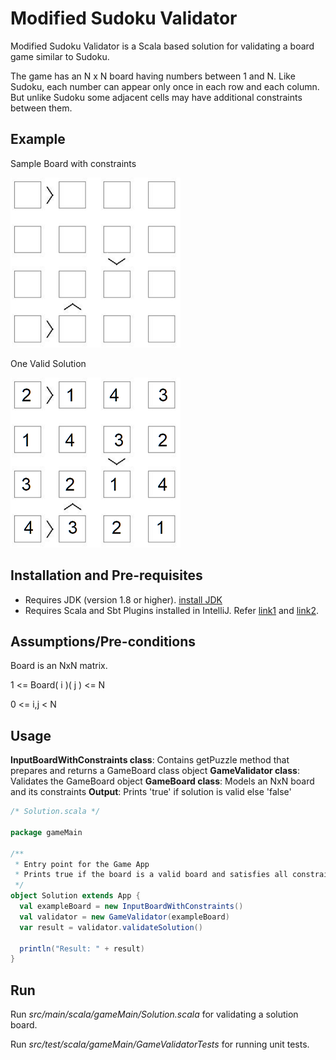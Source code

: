 # Modified Sudoku Validator 
Modified Sudoku Validator is a Scala based solution for validating a board game similar to Sudoku.

The game has an N x N board having numbers between 1 and N. Like Sudoku, each
number can appear only once in each row and each column. But unlike Sudoku some
adjacent cells may have additional constraints between them.

## Example
Sample Board with constraints

![Sample Board](ReadMeFiles/SampleBoard.png)


One Valid Solution

![Sample Soultion](ReadMeFiles/SolutionSample.png)

## Installation and Pre-requisites
* Requires JDK (version 1.8 or higher). [install JDK](https://www.oracle.com/java/technologies/javase/javase-jdk8-downloads.html)
* Requires Scala and Sbt Plugins installed in IntelliJ.
Refer [link1](https://docs.scala-lang.org/getting-started/intellij-track/building-a-scala-project-with-intellij-and-sbt.html) 
and [link2](https://www.jetbrains.com/help/idea/sbt-support.html). 

## Assumptions/Pre-conditions
Board is an NxN matrix.

1 <= Board( i )( j ) <= N

0 <= i,j < N 

## Usage
**InputBoardWithConstraints class**: Contains getPuzzle method that prepares and returns a GameBoard class object
**GameValidator class**: Validates the GameBoard object 
**GameBoard class**: Models an NxN board and its constraints
**Output**: Prints 'true' if solution is valid else 'false'

```scala
/* Solution.scala */

package gameMain

/**
 * Entry point for the Game App
 * Prints true if the board is a valid board and satisfies all constraints else false
 */
object Solution extends App {
  val exampleBoard = new InputBoardWithConstraints()
  val validator = new GameValidator(exampleBoard)
  var result = validator.validateSolution()

  println("Result: " + result)
}
```

## Run
Run *src/main/scala/gameMain/Solution.scala* for validating a solution board.

Run *src/test/scala/gameMain/GameValidatorTests* for running unit tests.